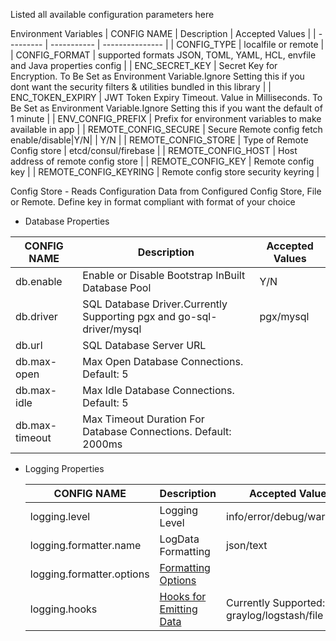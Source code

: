 Listed all available configuration parameters here

Environment Variables
| CONFIG NAME | Description | Accepted Values |
| --------- | ----------- | --------------- |
| CONFIG_TYPE | localfile or remote |
| CONFIG_FORMAT | supported formats JSON, TOML, YAML, HCL, envfile and Java properties config |
| ENC_SECRET_KEY | Secret Key for Encryption. To Be Set as Environment Variable.Ignore Setting this if you dont want the security filters & utilities bundled in this library |
| ENC_TOKEN_EXPIRY | JWT Token Expiry Timeout. Value in Milliseconds. To Be Set as Environment Variable.Ignore Setting this if you want the default of 1 minute |
| ENV_CONFIG_PREFIX | Prefix for environment variables to make available in app |
| REMOTE_CONFIG_SECURE | Secure Remote config fetch enable/disable|Y/N| | Y/N |
| REMOTE_CONFIG_STORE | Type of Remote Config store | etcd/consul/firebase |
| REMOTE_CONFIG_HOST | Host address of remote config store |
| REMOTE_CONFIG_KEY | Remote config key |
| REMOTE_CONFIG_KEYRING | Remote config store security keyring |

Config Store - Reads Configuration Data from Configured Config Store, File or Remote. Define key in format compliant with format of your choice

- Database Properties

| CONFIG NAME    | Description                                                          | Accepted Values |
| -------------- | -------------------------------------------------------------------- | --------------- |
| db.enable      | Enable or Disable Bootstrap InBuilt Database Pool                    | Y/N             |
| db.driver      | SQL Database Driver.Currently Supporting pgx and go-sql-driver/mysql | pgx/mysql       |
| db.url         | SQL Database Server URL                                              |                 |
| db.max-open    | Max Open Database Connections. Default: 5                            |                 |
| db.max-idle    | Max Idle Database Connections. Default: 5                            |                 |
| db.max-timeout | Max Timeout Duration For Database Connections. Default: 2000ms       |                 |

- Logging Properties

  | CONFIG NAME               | Description                                                               | Accepted Values                            |
  | ------------------------- | ------------------------------------------------------------------------- | ------------------------------------------ |
  | logging.level             | Logging Level                                                             | info/error/debug/warn/fatal                |
  | logging.formatter.name    | LogData Formatting                                                        | json/text                                  |
  | logging.formatter.options | [Formatting Options](https://github.com/heralight/logrus_mate#formatters) |                                            |
  | logging.hooks             | [Hooks for Emitting Data](https://github.com/heralight/logrus_mate#hooks) | Currently Supported: graylog/logstash/file |
